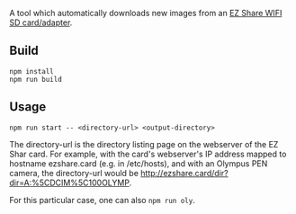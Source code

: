 A tool which automatically downloads new images from an [EZ Share WIFI SD 
card/adapter](http://ezshare.com.cn/services-wifisd_adapter-documents.html).  

## Build
```shell
npm install
npm run build

```

## Usage
```
npm run start -- <directory-url> <output-directory>
```

The directory-url is the directory listing page on the webserver of the EZ Shar 
card. For example, with the card's webserver's IP address mapped to hostname 
ezshare.card (e.g. in /etc/hosts), and with an Olympus PEN camera, the 
directory-url would be http://ezshare.card/dir?dir=A:%5CDCIM%5C100OLYMP.

For this particular case, one can also `npm run oly`. 
